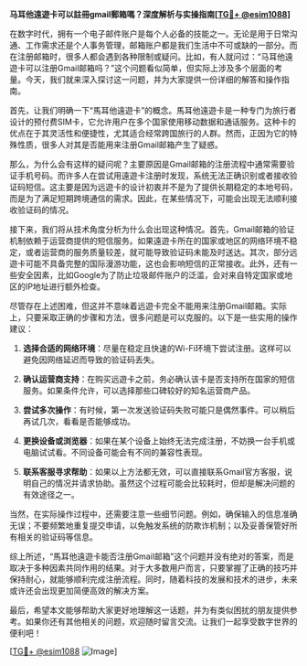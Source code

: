 **马耳他遠遊卡可以註冊gmail郵箱嗎？深度解析与实操指南[[TG💪+ @esim1088](https://t.me/s/esim1088)]**

在数字时代，拥有一个电子邮件账户是每个人必备的技能之一。无论是用于日常沟通、工作需求还是个人事务管理，邮箱账户都是我们生活中不可或缺的一部分。而在注册邮箱时，很多人都会遇到各种限制或疑问。比如，有人就问过：“马耳他遠遊卡可以注册Gmail邮箱吗？”这个问题看似简单，但实际上涉及多个层面的考量。今天，我们就来深入探讨这一问题，并为大家提供一份详细的解答和操作指南。

首先，让我们明确一下“馬耳他遠遊卡”的概念。馬耳他遠遊卡是一种专门为旅行者设计的预付费SIM卡，它允许用户在多个国家使用移动数据和通话服务。这种卡的优点在于其灵活性和便捷性，尤其适合经常跨国旅行的人群。然而，正因为它的特殊性质，很多人对其是否能用来注册Gmail邮箱产生了疑惑。

那么，为什么会有这样的疑问呢？主要原因是Gmail邮箱的注册流程中通常需要验证手机号码。而许多人在尝试用遠遊卡注册时发现，系统无法正确识别或者接收验证码短信。这主要是因为远遊卡的设计初衷并不是为了提供长期稳定的本地号码，而是为了满足短期跨境通信的需求。因此，在某些情况下，可能会出现无法顺利接收验证码的情况。

接下来，我们将从技术角度分析为什么会出现这种情况。首先，Gmail邮箱的验证机制依赖于运营商提供的短信服务。如果遠遊卡所在的国家或地区的网络环境不稳定，或者运营商的服务质量较差，就可能导致验证码未能及时送达。其次，部分远遊卡可能不具备完整的国际漫游功能，这也会影响短信的正常接收。此外，还有一些安全因素，比如Google为了防止垃圾邮件账户的泛滥，会对来自特定国家或地区的IP地址进行额外检查。

尽管存在上述困难，但这并不意味着远遊卡完全不能用来注册Gmail邮箱。实际上，只要采取正确的步骤和方法，很多问题是可以克服的。以下是一些实用的操作建议：

1. **选择合适的网络环境**：尽量在稳定且快速的Wi-Fi环境下尝试注册。这样可以避免因网络延迟而导致的验证码丢失。
   
2. **确认运营商支持**：在购买远遊卡之前，务必确认该卡是否支持所在国家的短信服务。如果条件允许，可以选择那些口碑较好的知名运营商产品。

3. **尝试多次操作**：有时候，第一次发送验证码失败可能只是偶然事件。可以稍后再试几次，看看是否能够成功。

4. **更换设备或浏览器**：如果在某个设备上始终无法完成注册，不妨换一台手机或电脑试试看。不同设备可能会有不同的兼容性表现。

5. **联系客服寻求帮助**：如果以上方法都无效，可以直接联系Gmail官方客服，说明自己的情况并请求协助。虽然这个过程可能会比较耗时，但却是解决问题的有效途径之一。

当然，在实际操作过程中，还需要注意一些细节问题。例如，确保输入的信息准确无误；不要频繁地重复提交申请，以免触发系统的防欺诈机制；以及妥善保管好所有相关的验证码等信息。

综上所述，“馬耳他遠遊卡能否注册Gmail邮箱”这个问题并没有绝对的答案，而是取决于多种因素共同作用的结果。对于大多数用户而言，只要掌握了正确的技巧并保持耐心，就能够顺利完成注册流程。同时，随着科技的发展和技术的进步，未来或许还会出现更加简便高效的解决方案。

最后，希望本文能够帮助大家更好地理解这一话题，并为有类似困扰的朋友提供参考。如果你还有其他相关的问题，欢迎随时留言交流。让我们一起享受数字世界的便利吧！

[[TG💪+ @esim1088](https://t.me/s/esim1088) ![Image](https://i.postimg.cc/4NQfJmqS/Snipaste-2025-05-13-00-14-12.png)]
